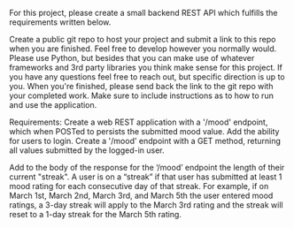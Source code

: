 For this project, please create a small backend REST API which fulfills the requirements written
below.

Create a public git repo to host your project and submit a link to this repo when you are finished.
Feel free to develop however you normally would. Please use Python, but besides that you can
make use of whatever frameworks and 3rd party libraries you think make sense for this project.
If you have any questions feel free to reach out, but specific direction is up to you.
When you're finished, please send back the link to the git repo with your completed work. Make
sure to include instructions as to how to run and use the application.

Requirements:
Create a web REST application with a '/mood' endpoint, which when POSTed to persists the
submitted mood value.
Add the ability for users to login.
Create a '/mood' endpoint with a GET method, returning all values submitted by the logged-in
user.

Add to the body of the response for the ‘/mood’ endpoint the length of their current "streak".
A user is on a “streak” if that user has submitted at least 1 mood rating for each
consecutive day of that streak.
For example, if on March 1st, March 2nd, March 3rd, and March 5th the user entered
mood ratings, a 3-day streak will apply to the March 3rd rating and the streak will reset to
a 1-day streak for the March 5th rating.
